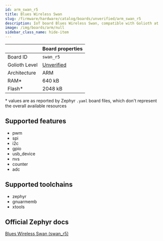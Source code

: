 ```yaml
---
id: arm_swan_r5
title: Blues Wireless Swan
slug: /firmware/hardware/catalog/boards/unverified/arm_swan_r5
description: IoT board Blues Wireless Swan, compatible with Golioth at unverified level.
image: /img/boards/arm/null
sidebar_class_name: hide-item
---
```


[//]: # (This is an auto-generated file, do not edit! Changes to it will be lost upon re-generation)



|                | Board properties     |
| -------------  | -------------------- |
| Board ID       | `swan_r5` |
| Golioth Level  | [Unverified](/firmware/hardware#unverified-boards) |
| Architecture   | ARM |
| RAM*           | 640 kB |
| Flash*         | 2048 kB |

\* values are as reported by Zephyr `.yaml` board files, which don't represent the overall available resources



## Supported features

* pwm
* spi
* i2c
* gpio
* usb_device
* nvs
* counter
* adc

## Supported toolchains

* zephyr
* gnuarmemb
* xtools

## Official Zephyr docs

[Blues Wireless Swan (swan_r5)](https://docs.zephyrproject.org/latest/boards/arm/swan_r5/doc/index.html)
